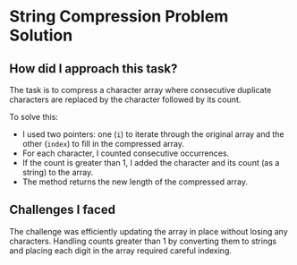 
# String Compression Problem Solution

## How did I approach this task?

The task is to compress a character array where consecutive duplicate characters are replaced by the character followed by its count. 

To solve this:
- I used two pointers: one (`i`) to iterate through the original array and the other (`index`) to fill in the compressed array.
- For each character, I counted consecutive occurrences.
- If the count is greater than 1, I added the character and its count (as a string) to the array.
- The method returns the new length of the compressed array.

## Challenges I faced

The challenge was efficiently updating the array in place without losing any characters. Handling counts greater than 1 by converting them to strings and placing each digit in the array required careful indexing.
